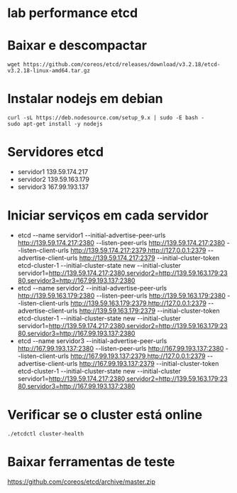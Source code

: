 # lab performance etcd

# Baixar e descompactar
```
wget https://github.com/coreos/etcd/releases/download/v3.2.18/etcd-v3.2.18-linux-amd64.tar.gz
```

# Instalar nodejs em debian
```
curl -sL https://deb.nodesource.com/setup_9.x | sudo -E bash -
sudo apt-get install -y nodejs
```

# Servidores etcd
* servidor1 139.59.174.217
* servidor2 139.59.163.179
* servidor3 167.99.193.137

# Iniciar serviços em cada servidor
* etcd --name servidor1 --initial-advertise-peer-urls http://139.59.174.217:2380 --listen-peer-urls http://139.59.174.217:2380 --listen-client-urls http://139.59.174.217:2379,http://127.0.0.1:2379 --advertise-client-urls http://139.59.174.217:2379 --initial-cluster-token etcd-cluster-1 --initial-cluster-state new --initial-cluster servidor1=http://139.59.174.217:2380,servidor2=http://139.59.163.179:2380,servidor3=http://167.99.193.137:2380
* etcd --name servidor2 --initial-advertise-peer-urls http://139.59.163.179:2380 --listen-peer-urls http://139.59.163.179:2380 --listen-client-urls http://139.59.163.179:2379,http://127.0.0.1:2379 --advertise-client-urls http://139.59.163.179:2379 --initial-cluster-token etcd-cluster-1 --initial-cluster-state new --initial-cluster servidor1=http://139.59.174.217:2380,servidor2=http://139.59.163.179:2380,servidor3=http://167.99.193.137:2380
* etcd --name servidor3 --initial-advertise-peer-urls http://167.99.193.137:2380 --listen-peer-urls http://167.99.193.137:2380 --listen-client-urls http://167.99.193.137:2379,http://127.0.0.1:2379 --advertise-client-urls http://167.99.193.137:2379 --initial-cluster-token etcd-cluster-1 --initial-cluster-state new --initial-cluster servidor1=http://139.59.174.217:2380,servidor2=http://139.59.163.179:2380,servidor3=http://167.99.193.137:2380

# Verificar se o cluster está online
```
./etcdctl cluster-health
```

# Baixar ferramentas de teste
https://github.com/coreos/etcd/archive/master.zip

